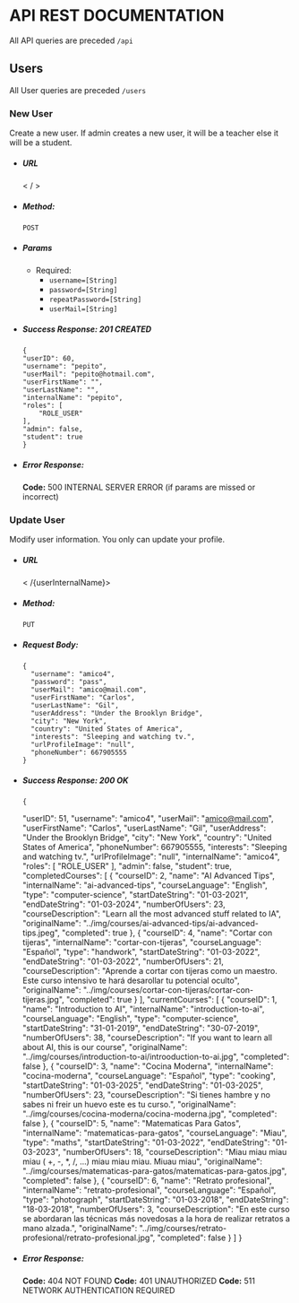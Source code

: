 # API REST DOCUMENTATION
All API queries are preceded `/api`
## Users
All User queries are preceded `/users`
### New User

Create a new user. If admin creates a new user, it will be a teacher else it will be a student.

* ##### URL

	< / >

* ##### Method:

	`POST`

* ##### Params
  * Required:
    * `username=[String]`
    * `password=[String]`
    * `repeatPassword=[String]`
    * `userMail=[String]`
 
* ##### Success Response: 201 CREATED
      {
      "userID": 60,
      "username": "pepito",
      "userMail": "pepito@hotmail.com",
      "userFirstName": "",
      "userLastName": "",
      "internalName": "pepito",
      "roles": [
          "ROLE_USER"
      ],
      "admin": false,
      "student": true
      }
* ##### Error Response:

	**Code:** 500 INTERNAL SERVER ERROR (if params are missed or incorrect)

### Update User
Modify user information. You only can update your profile.

* ##### URL

	< /{userInternalName}>

* ##### Method:

	`PUT`

* ##### Request Body:
      {
        "username": "amico4",
        "password": "pass",
        "userMail": "amico@mail.com",
        "userFirstName": "Carlos",
        "userLastName": "Gil",
        "userAddress": "Under the Brooklyn Bridge",
        "city": "New York",
        "country": "United States of America",
        "interests": "Sleeping and watching tv.",
        "urlProfileImage": "null",
        "phoneNumber": 667905555
      }
 
* ##### Success Response: 200 OK
      {
    "userID": 51,
    "username": "amico4",
    "userMail": "amico@mail.com",
    "userFirstName": "Carlos",
    "userLastName": "Gil",
    "userAddress": "Under the Brooklyn Bridge",
    "city": "New York",
    "country": "United States of America",
    "phoneNumber": 667905555,
    "interests": "Sleeping and watching tv.",
    "urlProfileImage": "null",
    "internalName": "amico4",
    "roles": [
        "ROLE_USER"
    ],
    "admin": false,
    "student": true,
    "completedCourses": [
        {
            "courseID": 2,
            "name": "AI Advanced Tips",
            "internalName": "ai-advanced-tips",
            "courseLanguage": "English",
            "type": "computer-science",
            "startDateString": "01-03-2021",
            "endDateString": "01-03-2024",
            "numberOfUsers": 23,
            "courseDescription": "Learn all the most advanced stuff related to IA",
            "originalName": "../img/courses/ai-advanced-tips/ai-advanced-tips.jpeg",
            "completed": true
        },
        {
            "courseID": 4,
            "name": "Cortar con tijeras",
            "internalName": "cortar-con-tijeras",
            "courseLanguage": "Español",
            "type": "handwork",
            "startDateString": "01-03-2022",
            "endDateString": "01-03-2022",
            "numberOfUsers": 21,
            "courseDescription": "Aprende a cortar con tijeras como un maestro. Este curso intensivo te hará desarollar tu potencial oculto",
            "originalName": "../img/courses/cortar-con-tijeras/cortar-con-tijeras.jpg",
            "completed": true
        }
    ],
    "currentCourses": [
        {
            "courseID": 1,
            "name": "Introduction to AI",
            "internalName": "introduction-to-ai",
            "courseLanguage": "English",
            "type": "computer-science",
            "startDateString": "31-01-2019",
            "endDateString": "30-07-2019",
            "numberOfUsers": 38,
            "courseDescription": "If you want to learn all about AI, this is our course",
            "originalName": "../img/courses/introduction-to-ai/introoduction-to-ai.jpg",
            "completed": false
        },
        {
            "courseID": 3,
            "name": "Cocina Moderna",
            "internalName": "cocina-moderna",
            "courseLanguage": "Español",
            "type": "cooking",
            "startDateString": "01-03-2025",
            "endDateString": "01-03-2025",
            "numberOfUsers": 23,
            "courseDescription": "Si tienes hambre y no sabes ni freir un huevo este es tu curso.",
            "originalName": "../img/courses/cocina-moderna/cocina-moderna.jpg",
            "completed": false
        },
        {
            "courseID": 5,
            "name": "Matematicas Para Gatos",
            "internalName": "matematicas-para-gatos",
            "courseLanguage": "Miau",
            "type": "maths",
            "startDateString": "01-03-2022",
            "endDateString": "01-03-2023",
            "numberOfUsers": 18,
            "courseDescription": "Miau miau miau miau ( +, -, *, /, ...) miau miau miau. Miuau miau",
            "originalName": "../img/courses/matematicas-para-gatos/matematicas-para-gatos.jpg",
            "completed": false
        },
        {
            "courseID": 6,
            "name": "Retrato profesional",
            "internalName": "retrato-profesional",
            "courseLanguage": "Español",
            "type": "photograph",
            "startDateString": "01-03-2018",
            "endDateString": "18-03-2018",
            "numberOfUsers": 3,
            "courseDescription": "En este curso se abordaran las técnicas más novedosas a la hora de realizar retratos a mano alzada.",
            "originalName": "../img/courses/retrato-profesional/retrato-profesional.jpg",
            "completed": false
        }
    ]
}
* ##### Error Response:

	**Code:** 404 NOT FOUND
  **Code:** 401 UNAUTHORIZED
  **Code:** 511 NETWORK AUTHENTICATION REQUIRED
